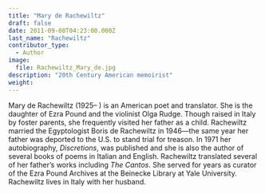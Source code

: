```yaml
---
title: "Mary de Rachewiltz"
draft: false
date: 2011-09-08T04:23:00.000Z
last_name: "Rachewiltz"
contributor_type:
  - Author
image:
  file: Rachewiltz_Mary_de.jpg
description: "20th Century American memoirist"
weight:
---
```


Mary de Rachewiltz (1925– ) is an American poet and translator. She is the daughter of Ezra Pound and the violinist Olga Rudge. Though raised in Italy by foster parents, she frequently visited her father as a child. Rachewiltz married the Egyptologist Boris de Rachewiltz in 1946—the same year her father was deported to the U.S. to stand trial for treason. In 1971 her autobiography, _Discretions_, was published and she is also the author of several books of poems in Italian and English. Rachewiltz translated several of her father’s works including _The Cantos_. She served for years as curator of the Ezra Pound Archives at the Beinecke Library at Yale University. Rachewiltz lives in Italy with her husband.

